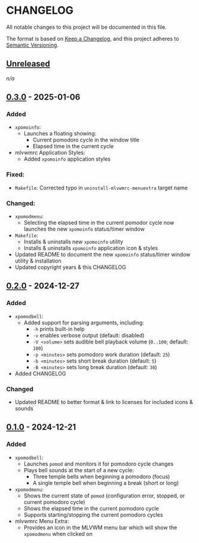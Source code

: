 # CHANGELOG

All notable changes to this project will be documented in this file.

The format is based on [Keep a Changelog](https://keepachangelog.com/en/1.1.0/),
and this project adheres to [Semantic Versioning](https://semver.org/spec/v2.0.0.html).

## [Unreleased]

_n/a_

## [0.3.0] - 2025-01-06

### Added

* `xpomoinfo`:
    * Launches a floating showing:
        * Current pomodoro cycle in the window title
        * Elapsed time in the current cycle
* mlvwmrc Application Styles:
    * Added `xpomoinfo` application styles

### Fixed:

* `Makefile`: Corrected typo in `uninstall-mlvwmrc-menuextra` target name

### Changed:

* `xpomodmenu`:
    * Selecting the elapsed time in the current pomodor cycle now launches the new `xpomoinfo` status/timer window
* `Makefile`:
    * Installs & uninstalls new `xpomoinfo` utility
    * Installs & uninstalls `xpomoinfo` application icon & styles
* Updated README to document the new `xpomoinfo` status/timer window utility & installation
* Updated copyright years & this CHANGELOG

## [0.2.0] - 2024-12-27

### Added

* `xpomodbell`:
    * Added support for parsing arguments, including:
        * `-h` prints built-in help
        * `-v` enables verbose output (default: disabled)
        * `-V <volume>` sets audible bell playback volume (`0..100`; default: `100`)
        * `-p <minutes>` sets pomodoro work duration (default: `25`)
        * `-b <minutes>` sets short break duration (default: `5`)
        * `-B <minutes>` sets long break duration (default: `30`)
* Added CHANGELOG

### Changed

* Updated README to better format & link to licenses for included icons & sounds

## [0.1.0] - 2024-12-21

### Added

* `xpomodbell`:
    * Launches `pomod` and monitors it for pomodoro cycle changes
    * Plays bell sounds at the start of a new cycle:
        * Three temple bells when beginning a pomodoro (focus)
        * A single temple bell when beginning a break (short or long)
* `xpomodmenu`:
    * Shows the current state of `pomod` (configuration error, stopped, or current pomodoro cycle)
    * Shows the elapsed time in the current pomodoro cycle
    * Supports starting/stopping the current pomodoro cycles
* mlvwmrc Menu Extra:
    * Provides an icon in the MLVWM menu bar which will show the `xpomodmenu` when clicked on

[unreleased]: https://github.com/morgant/xpomodmenu/compare/0.3...main
[0.3.0]: https://github.com/morgant/xpomodmenu/compare/0.2...0.3
[0.2.0]: https://github.com/morgant/xpomodmenu/compare/0.1...0.2
[0.1.0]: https://github.com/morgant/xpomodmenu/releases/tag/0.1
